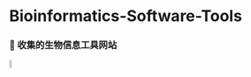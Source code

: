 # Bioinformatics-Software-Tools
### 🌱 收集的生物信息工具网站 
[<img  src="https://bioinformaticshome.com/assets/images/dr_martti-blue-186x60.png" width="6%" height="6%" />](https://bioinformaticshome.com/tools/tools-main.html)
